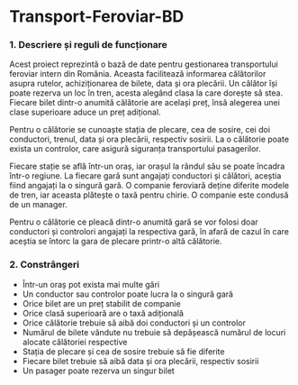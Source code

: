 # Transport-Feroviar-BD

### 1. Descriere și reguli de funcționare

Acest proiect reprezintă o bază de date pentru gestionarea transportului feroviar intern
din România. Aceasta facilitează informarea călătorilor asupra rutelor, achiziționarea de bilete,
data și ora plecării. Un călător își poate rezerva un loc în tren, acesta alegând clasa la care dorește
să stea. Fiecare bilet dintr-o anumită călătorie are același preț, însă alegerea unei clase superioare
aduce un preț adițional.

Pentru o călătorie se cunoaște stația de plecare, cea de sosire, cei doi conductori, trenul,
data și ora plecării, respectiv sosirii. La o călătorie poate exista un controlor, care asigură
siguranța transportului pasagerilor.

Fiecare stație se află într-un oraș, iar orașul la rândul său se poate încadra într-o regiune.
La fiecare gară sunt angajați conductori și călători, aceștia fiind angajați la o singură gară. O
companie feroviară deține diferite modele de tren, iar aceasta plătește o taxă pentru chirie. O
companie este condusă de un manager.

Pentru o călătorie ce pleacă dintr-o anumită gară se vor folosi doar conductori și
controlori angajați la respectiva gară, în afară de cazul în care aceștia se întorc la gara de plecare
printr-o altă călătorie.


### 2. Constrângeri
- Într-un oraș pot exista mai multe gări
- Un conductor sau controlor poate lucra la o singură gară
- Orice bilet are un preț stabilit de companie
- Orice clasă superioară are o taxă adițională
- Orice călătorie trebuie să aibă doi conductori și un controlor
- Numărul de bilete vândute nu trebuie să depășească numărul de locuri alocate călătoriei
respective
- Stația de plecare și cea de sosire trebuie să fie diferite
- Fiecare bilet trebuie să aibă data și ora plecării, respectiv sosirii
- Un pasager poate rezerva un singur bilet
